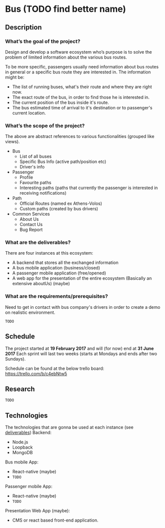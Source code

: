 # Bus (TODO find better name)

## Description
### What’s the goal of the project?
Design and develop a software ecosystem who’s purpose is to solve the problem of limited information about the various bus routes.

To be more specific, passengers usually need information about bus routes in general or a specific bus route they are interested in. The information might be:

* The list of running buses, what's their route and where they are right now.
* The exact route of the bus, in order to find those he is interested in.
* The current position of the bus inside it's route.
* The bus estimated time of arrival to it's destination or to passenger's current location.


### What’s the scope of the project?
The above are abstract references to various functionalities (grouped like views).
* Bus
  * List of all buses
  * Specific Bus Info (active path/position etc)
  * Driver's info
* Passenger
  * Profile
  * Favourite paths
  * Interesting paths (paths that currently the passenger is interested in receiving notifications)
* Path
  * Official Routes (named ex Athens-Volos)
  * Custom paths (created by bus drivers)
* Common Services
  * About Us
  * Contact Us
  * Bug Report

### What are the deliverables?
There are four instances at this ecosystem:
* A backend that stores all the exchanged information
* A bus mobile application (business/closed)
* A passenger mobile application (free/opened)
* A web app for the presentation of the entire ecosystem (Basically an extensive aboutUs) (maybe)

### What are the requirements/prerequisites?
Need to get in contact with bus company's drivers in order to create a demo on realistic environment.
```
TODO
```

## Schedule
The project started at **19 February 2017** and will (for now) end at **31 June 2017**
Each sprint will last two weeks (starts at Mondays and ends after two Sundays).

Schedule can be found at the below trello board:
https://trello.com/b/c4ebNtw5

## Research

```
TODO
```

## Technologies
The technologies that are gonna be used at each instance (see [deliverables](https://github.com/nikooiko/Bus#deliverables))
Backend:
* Node.js
* Loopback
* MongoDB

Bus mobile App:
* React-native (maybe)
* ```TODO```

Passenger mobile App:
* React-native (maybe)
* ```TODO```

Presentation Web App (maybe):
* CMS or react based front-end application.
